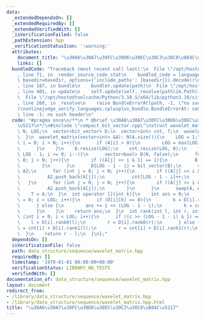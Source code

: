 ```yaml
---
data:
  _extendedDependsOn: []
  _extendedRequiredBy: []
  _extendedVerifiedWith: []
  _isVerificationFailed: false
  _pathExtension: hpp
  _verificationStatusIcon: ':warning:'
  attributes:
    document_title: "\u30A6\u30A7\u30FC\u30D6\u30EC\u30C3\u30C8\u884C\u5217"
    links: []
  bundledCode: "Traceback (most recent call last):\n  File \"/opt/hostedtoolcache/Python/3.10.5/x64/lib/python3.10/site-packages/onlinejudge_verify/documentation/build.py\"\
    , line 71, in _render_source_code_stat\n    bundled_code = language.bundle(stat.path,\
    \ basedir=basedir, options={'include_paths': [basedir]}).decode()\n  File \"/opt/hostedtoolcache/Python/3.10.5/x64/lib/python3.10/site-packages/onlinejudge_verify/languages/cplusplus.py\"\
    , line 187, in bundle\n    bundler.update(path)\n  File \"/opt/hostedtoolcache/Python/3.10.5/x64/lib/python3.10/site-packages/onlinejudge_verify/languages/cplusplus_bundle.py\"\
    , line 401, in update\n    self.update(self._resolve(pathlib.Path(included), included_from=path))\n\
    \  File \"/opt/hostedtoolcache/Python/3.10.5/x64/lib/python3.10/site-packages/onlinejudge_verify/languages/cplusplus_bundle.py\"\
    , line 260, in _resolve\n    raise BundleErrorAt(path, -1, \"no such header\"\
    )\nonlinejudge_verify.languages.cplusplus_bundle.BundleErrorAt: compact_bit_vector.cpp:\
    \ line -1: no such header\n"
  code: "#pragma once\n/**\n * @brief \u30A6\u30A7\u30FC\u30D6\u30EC\u30C3\u30C8\u884C\
    \u5217\n*/\n#include \"compact_bit_vector.cpp\"\nstruct wavelet_matrix{\n  int\
    \ N, LOG;\n  vector<bit_vector> D;\n  vector<int> cnt, T;\n  wavelet_matrix(){\n\
    \  }\n  wavelet_matrix(vector<int> &A): N(A.size()){\n    LOG = 1;\n    for (int\
    \ i = 0; i < N; i++){\n      if (A[i] > 0){\n        LOG = max(LOG, 32 - __builtin_clz(A[i]));\n\
    \      }\n    }\n    D.resize(LOG);\n    cnt.resize(LOG, 0);\n    for (int i =\
    \ LOG - 1; i >= 0; i--){\n      vector<bool> B(N, false);\n      for (int j =\
    \ 0; j < N; j++){\n        if ((A[j] >> i & 1) == 1){\n          B[j] = true;\n\
    \        }\n      }\n      D[LOG - 1 - i] = bit_vector(B);\n      vector<int>\
    \ A2;\n      for (int j = 0; j < N; j++){\n        if ((A[j] >> i & 1) == 0){\n\
    \          A2.push_back(A[j]);\n          cnt[LOG - 1 - i]++;\n        }\n   \
    \   }\n      for (int j = 0; j < N; j++){\n        if ((A[j] >> i & 1) == 1){\n\
    \          A2.push_back(A[j]);\n        }\n      }\n      swap(A, A2);\n    }\n\
    \    T = A;\n  }\n  int operator [](int k){\n    int ans = 0;\n    for (int i\
    \ = 0; i < LOG; i++){\n      if (D[i][k] == 0){\n        k = D[i].rank0(k);\n\
    \      } else {\n        ans += 1 << (LOG - 1 - i);\n        k = cnt[i] + D[i].rank1(k);\n\
    \      }\n    }\n    return ans;\n  }\n  int rank(int l, int r, int c){\n    for\
    \ (int i = 0; i < LOG; i++){\n      if ((c >> (LOG - 1 - i) & 1) == 0){\n    \
    \    l = D[i].rank0(l);\n        r = D[i].rank0(r);\n      } else {\n        l\
    \ = cnt[i] + D[i].rank1(l);\n        r = cnt[i] + D[i].rank1(r);\n      }\n  \
    \  }\n    return r - l;\n  }\n};"
  dependsOn: []
  isVerificationFile: false
  path: data_structure/sequence/wavelet_matrix.hpp
  requiredBy: []
  timestamp: '1970-01-01 00:00:00+00:00'
  verificationStatus: LIBRARY_NO_TESTS
  verifiedWith: []
documentation_of: data_structure/sequence/wavelet_matrix.hpp
layout: document
redirect_from:
- /library/data_structure/sequence/wavelet_matrix.hpp
- /library/data_structure/sequence/wavelet_matrix.hpp.html
title: "\u30A6\u30A7\u30FC\u30D6\u30EC\u30C3\u30C8\u884C\u5217"
---
```

